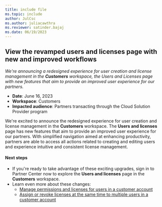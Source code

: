```yaml
---
title: include file
ms.topic: include
author: JulCsc
ms.author: juliacawthra
ms.reviewer: satinder.bajaj
ms.date: 06/19/2023
---
```


## View the revamped users and licenses page with new and improved workflows

*We're announcing a redesigned experience for user creation and license management in the **Customers** workspace, the Users and Licenses page with new features that aim to provide an improved user experience for our partners.*

- **Date**: June 16, 2023
- **Workspace**: Customers
- **Impacted audience**: Partners transacting through the Cloud Solution Provider program

We're excited to announce the redesigned experience for user creation and license management in the **Customers** workspace. The **Users and licenses** page has new features that aim to provide an improved user experience for our partners. With simplified navigation aimed at enhancing productivity, partners are able to access all actions related to creating and editing users and experience intuitive and consistent license management.

#### Next steps 

- If you're ready to take advantage of these exciting upgrades, sign in to Partner Center now to explore the **Users and licenses** page in the **Customers** workspace.
- Learn even more about these changes:
  - [Manage permissions and licenses for users in a customer account](../../../assign-licenses-to-users.md)
  - [Assign or revoke licenses at the same time to multiple users in a customer account](../../../bulk-license-provisioning-for-multiple-users.md)
